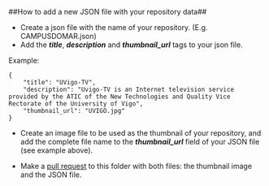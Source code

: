 ##How to add a new JSON file with your repository data##
* Create a json file with the name of your repository. (E.g. CAMPUSDOMAR.json)
* Add the ***title***, ***description*** and ***thumbnail_url*** tags to your json file.

Example:
```
{
    "title": "UVigo-TV",
    "description": "Uvigo-TV is an Internet television service provided by the ATIC of the New Technologies and Quality Vice Rectorate of the University of Vigo",
    "thumbnail_url": "UVIGO.jpg"
}
```

* Create an image file to be used as the thumbnail of your repository, and add the complete file name to the ***thumbnail_url*** field of your JSON file (see example above).

* Make a [pull request](https://help.github.com/articles/creating-a-pull-request/) to this folder with both files: the thumbnail image and the JSON file.